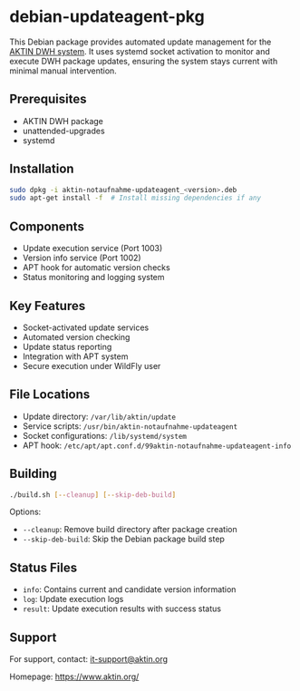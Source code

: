 # debian-updateagent-pkg

This Debian package provides automated update management for the [AKTIN DWH system](https://github.com/aktin/debian-dwh-pkg). It uses systemd socket activation to monitor and execute DWH package updates, ensuring the system stays current with minimal manual intervention.

## Prerequisites
- AKTIN DWH package
- unattended-upgrades
- systemd

## Installation
```bash
sudo dpkg -i aktin-notaufnahme-updateagent_<version>.deb
sudo apt-get install -f  # Install missing dependencies if any
```

## Components
- Update execution service (Port 1003)
- Version info service (Port 1002)
- APT hook for automatic version checks
- Status monitoring and logging system

## Key Features
- Socket-activated update services
- Automated version checking
- Update status reporting
- Integration with APT system
- Secure execution under WildFly user

## File Locations
- Update directory: `/var/lib/aktin/update`
- Service scripts: `/usr/bin/aktin-notaufnahme-updateagent`
- Socket configurations: `/lib/systemd/system`
- APT hook: `/etc/apt/apt.conf.d/99aktin-notaufnahme-updateagent-info`

## Building
```bash
./build.sh [--cleanup] [--skip-deb-build]
```
Options:
- `--cleanup`: Remove build directory after package creation
- `--skip-deb-build`: Skip the Debian package build step

## Status Files
- `info`: Contains current and candidate version information
- `log`: Update execution logs
- `result`: Update execution results with success status

## Support
For support, contact: [it-support@aktin.org](mailto:it-support@aktin.org)

Homepage: https://www.aktin.org/
